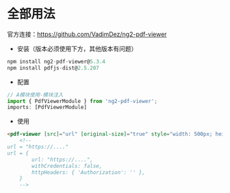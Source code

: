 # 全部用法
官方连接：https://github.com/VadimDez/ng2-pdf-viewer
- 安装（版本必须使用下方，其他版本有问题）
```javascript
npm install ng2-pdf-viewer@5.3.4
npm install pdfjs-dist@2.5.207
```
- 配置
<!--// angular.json
"architect": {
	"build": {
		"options": {
			"scripts": [
				"./node_modules/pdfjs-dist/build/pdf.worker.min.js"
			]
		}
	}
}-->
```javascript
// A模块使用-模块注入
import { PdfViewerModule } from 'ng2-pdf-viewer';
imports: [PdfViewerModule]
```
- 使用
```html
<pdf-viewer [src]="url" [original-size]="true" style="width: 500px; height: 500px"></pdf-viewer>
	<!--
url = "https://...."
url = {
		url: "https://....",
		withCredentials: false,
		httpHeaders: { 'Authorization': '' },
	}
	-->
```
  